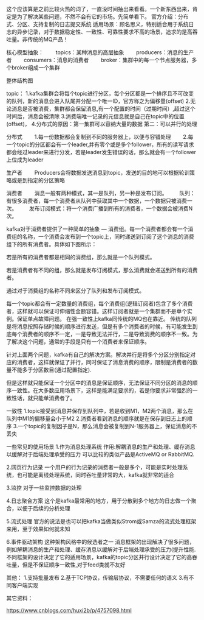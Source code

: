 这个应该算是之前比较火热的词了，一直没时间抽出来看看。一个新东西出来，肯定是为了解决某些问题，不然不会有它的市场。先简单看下。
官方介绍：分布式、分区、支持复制的日志提交系统
适用场景：顾名思义，特别适合用于系统日志的异步记录，对于数据稳定性、一致性、可靠性要求不高的场景，追求的是高吞吐量。非传统的MQ产品！


核心模型抽象：
　　topics：某种消息的高层抽象
　　producers：消息的生产者
　　consumers：消息的消费者
　　broker：集群中的每一个节点服务器，多个broker组成一个集群

整体结构图


topic：
1.kafka集群会将每个topic进行分区，每个分区都是一个排序且不可改变的队列，新的消息会进入队尾并分配一个唯一ID，官方称之为偏移量(offset)
2.无论消息是否被消费，集群都会保留消息,有一个配置的时间（过期时间）,超过这个时间后，消息会被清除
3.消费端唯一记录的元信息就是自己在topic中的位置(offset)，
4.分布式的原因：第一集群可以容纳大量的数据 第二：可以并行的处理



分布式
　　1.每一份数据都会复制到不同的服务器上，以便与容错处理
　　2.每一个topic的分区都会有一个leader,并有零个或是多个follower，所有的读写请求都会经过leader来进行分发，若是leader发生错误的话，那么就会有一个follower上位成为leader


生产者
　　Producers会将数据发送消息到topic，发送的目的地可以根据轮训策略或是到指定的分区策略


消费者
　　消息一般有两种模式，其一是队列，另一种是发布订阅。
　　队列：有很多消费者，每一个消费者从队列中获取其中一个数据，一个数据只被消费一次。
　　发布订阅模式：将一个消费广播到所有的消费者，一个数据会被消费N次。

kafka对于消费者提供了一种简单的抽象 — 消费组。每一个消费者都会有一个消费组的名称，一个消费会发布到一个topic上，同时递送到订阅了这个消息的消费组下的所有消费者。具体如下图所示：



若是所有的消费者都是相同的消费组，那么就是一个队列模式。

若是消费者有不同的组，那么就是发布订阅模式，那么消费就会递送到所有的消费者。


通过对于消费组的名称不同来区分了队列和发布订阅模式。


每一个topic都会有一定数量的消费组，每个消费组(逻辑订阅者)包含了多个消费者，这样就可以保证可伸缩性金额容错。这样订阅者就是一个集群而不是单个实例。保证单点故障问题。
在强一致性上kafka同传统的MQ也在靠近。
传统的队列是将消息按照存储时候的顺序进行发送，但是有多个消费者的时候，有可能发生到底每个消费者的顺序不一定，一是导致无法并行，二是导致消费的顺序不一致。为了解决这个问题，通常的手段是只有一个消费者来保证顺序。

针对上面两个问题，kafka有自己的解决方案。解决并行是将多个分区分别指定对应的消费者，这样就保证了并行，同时保证了消息消费的顺序，限制是消费者的数量不能多于分区数目(通过配置指定).


但是这样就只能保证一个分区中的消息是保证顺序，无法保证不同分区的消息的顺序一致性。在大多数应用场景下，这样是能满足要求的，若是你要求非常强烈的一致性话，就只能单消费者了。


一致性
1.topic接受到消息并保存到队列中，若是收到M1，M2两个消息，那么在队列中M1的偏移量会小于M2
2.消费者看到消息的顺序就是在保存到日志上的顺序
3.一个topic的复制因子是N，那么消息会被复制到N-1服务器上，保证消息的不丢失


一些常见的使用场景
1.作为消息处理系统
作用:解耦消息的生产和处理、缓存消息以缓解对于后端处理承受的压力
可以比较的类似产品是ActiveMQ or RabbitMQ.


2.网页行为记录
一个用户的行为记录的消费者一般是多个，可能是实时处理系统，也可能是离线处理系统，同时吞吐量非常的大，kafka就非常的适合


3.监控 对于一些监控数据的处理


4.日志聚合方案
这个是kafka最常用的地方，用于分散到多个地方的日志做一个聚合，以便于后续的分析处理


5.流式处理
官方的说法是也可以把kafka当做类似Strom或Samza的流式处理框架来用，至于效果如何就未知


6.事件驱动架构
这种架构风格中的候选者之一
消息框架的出现解决了很多问题，例如解耦消息的生产和处理、缓存消息以缓解对于后端处理承受的压力(提升性能.不同框架的设计决定了它的适用场景，kafka的topic分区并行设计决定了它的高吞吐量，但是不保证顺序一致性,对于feed类就不友好

其他：
1.支持批量发布
2.基于TCP协议，传输层协议，不需要任何的语义
3.有不同客户端实现



其它资料：

https://www.cnblogs.com/huxi2b/p/4757098.html
